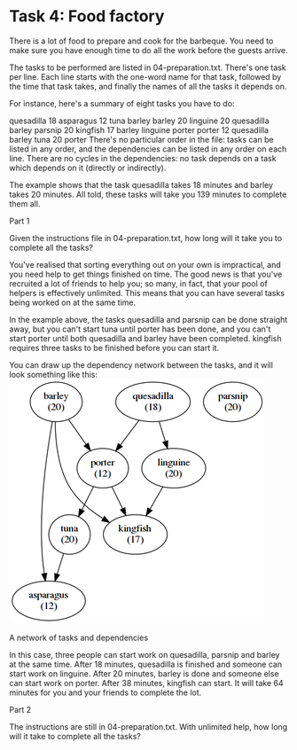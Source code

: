# Task 4: Food factory

There is a lot of food to prepare and cook for the barbeque. You need to make sure you have enough time to do all the work before the guests arrive.

The tasks to be performed are listed in 04-preparation.txt. There's one task per line. Each line starts with the one-word name for that task, followed by the time that task takes, and finally the names of all the tasks it depends on.

For instance, here's a summary of eight tasks you have to do:

quesadilla 18
asparagus 12 tuna barley
barley 20
linguine 20 quesadilla barley
parsnip 20
kingfish 17 barley linguine porter
porter 12 quesadilla barley
tuna 20 porter
There's no particular order in the file: tasks can be listed in any order, and the dependencies can be listed in any order on each line. There are no cycles in the dependencies: no task depends on a task which depends on it (directly or indirectly).

The example shows that the task quesadilla takes 18 minutes and barley takes 20 minutes. All told, these tasks will take you 139 minutes to complete them all.

Part 1

Given the instructions file in 04-preparation.txt, how long will it take you to complete all the tasks?


You've realised that sorting everything out on your own is impractical, and you need help to get things finished on time. The good news is that you've recruited a lot of friends to help you; so many, in fact, that your pool of helpers is effectively unlimited. This means that you can have several tasks being worked on at the same time.

In the example above, the tasks quesadilla and parsnip can be done straight away, but you can't start tuna until porter has been done, and you can't start porter until both quesadilla and barley have been completed. kingfish requires three tasks to be finished before you can start it.

You can draw up the dependency network between the tasks, and it will look something like this:
![alt text](https://github.com/voyteca/summer-of-code/raw/master/2018/Task4-Food_factory/task4-sample.png)


A network of tasks and dependencies

In this case, three people can start work on quesadilla, parsnip and barley at the same time. After 18 minutes, quesadilla is finished and someone can start work on linguine. After 20 minutes, barley is done and someone else can start work on porter. After 38 minutes, kingfish can start. It will take 64 minutes for you and your friends to complete the lot. 

Part 2

The instructions are still in 04-preparation.txt. With unlimited help, how long will it take to complete all the tasks?
